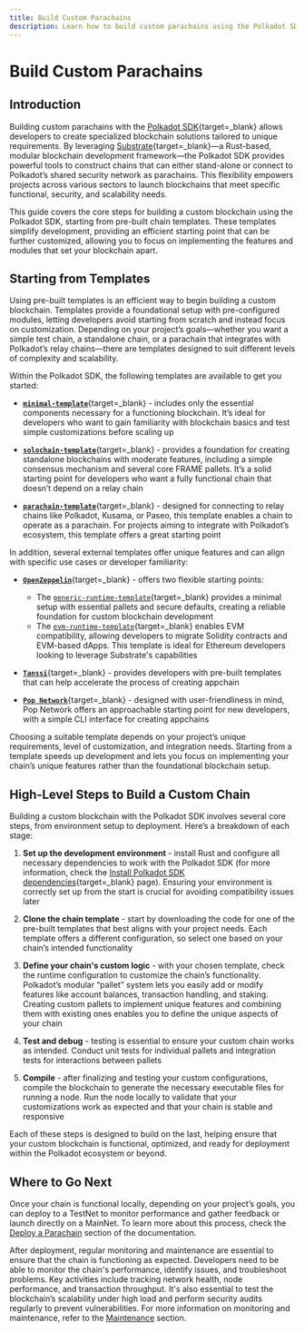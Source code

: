 ```yaml
---
title: Build Custom Parachains
description: Learn how to build custom parachains using the Polkadot SDK, focusing on pre-built chain templates for faster development.
---
```


# Build Custom Parachains

## Introduction

Building custom parachains with the [Polkadot SDK](https://github.com/paritytech/polkadot-sdk/tree/master){target=\_blank} allows developers to create specialized blockchain solutions tailored to unique requirements. By leveraging [Substrate](https://github.com/paritytech/polkadot-sdk/tree/master/substrate){target=\_blank}—a Rust-based, modular blockchain development framework—the Polkadot SDK provides powerful tools to construct chains that can either stand-alone or connect to Polkadot’s shared security network as parachains. This flexibility empowers projects across various sectors to launch blockchains that meet specific functional, security, and scalability needs.

This guide covers the core steps for building a custom blockchain using the Polkadot SDK, starting from pre-built chain templates. These templates simplify development, providing an efficient starting point that can be further customized, allowing you to focus on implementing the features and modules that set your blockchain apart.

## Starting from Templates

Using pre-built templates is an efficient way to begin building a custom blockchain. Templates provide a foundational setup with pre-configured modules, letting developers avoid starting from scratch and instead focus on customization. Depending on your project’s goals—whether you want a simple test chain, a standalone chain, or a parachain that integrates with Polkadot’s relay chains—there are templates designed to suit different levels of complexity and scalability.

Within the Polkadot SDK, the following templates are available to get you started:

- [**`minimal-template`**](https://github.com/paritytech/polkadot-sdk/tree/master/templates/minimal){target=\_blank} - includes only the essential components necessary for a functioning blockchain. It’s ideal for developers who want to gain familiarity with blockchain basics and test simple customizations before scaling up

- [**`solochain-template`**](https://github.com/paritytech/polkadot-sdk/tree/master/templates/solochain){target=\_blank} - provides a foundation for creating standalone blockchains with moderate features, including a simple consensus mechanism and several core FRAME pallets. It’s a solid starting point for developers who want a fully functional chain that doesn’t depend on a relay chain

- [**`parachain-template`**](https://github.com/paritytech/polkadot-sdk/tree/master/templates/parachain){target=\_blank} - designed for connecting to relay chains like Polkadot, Kusama, or Paseo, this template enables a chain to operate as a parachain. For projects aiming to integrate with Polkadot’s ecosystem, this template offers a great starting point

In addition, several external templates offer unique features and can align with specific use cases or developer familiarity:

- [**`OpenZeppelin`**](https://github.com/OpenZeppelin/polkadot-runtime-templates/tree/main){target=\_blank} - offers two flexible starting points:
    - The [`generic-runtime-template`](https://github.com/OpenZeppelin/polkadot-runtime-templates/tree/main/generic-template){target=\_blank} provides a minimal setup with essential pallets and secure defaults, creating a reliable foundation for custom blockchain development
    - The [`evm-runtime-template`](https://github.com/OpenZeppelin/polkadot-runtime-templates/tree/main/evm-template){target=\_blank} enables EVM compatibility, allowing developers to migrate Solidity contracts and EVM-based dApps. This template is ideal for Ethereum developers looking to leverage Substrate's capabilities

- [**`Tanssi`**](https://github.com/moondance-labs/tanssi/tree/master/container-chains/runtime-templates){target=\_blank} - provides developers with pre-built templates that can help accelerate the process of creating appchain

- [**`Pop Network`**](https://learn.onpop.io/appchains/pop-cli/new#templates){target=\_blank} - designed with user-friendliness in mind, Pop Network offers an approachable starting point for new developers, with a simple CLI interface for creating appchains 

Choosing a suitable template depends on your project’s unique requirements, level of customization, and integration needs. Starting from a template speeds up development and lets you focus on implementing your chain’s unique features rather than the foundational blockchain setup.

## High-Level Steps to Build a Custom Chain


Building a custom blockchain with the Polkadot SDK involves several core steps, from environment setup to deployment. Here’s a breakdown of each stage:

1. **Set up the development environment** - install Rust and configure all necessary dependencies to work with the Polkadot SDK (for more information, check the [Install Polkadot SDK dependencies](/develop/parachains/get-started/install-polkadot-sdk/){target=\_blank} page). Ensuring your environment is correctly set up from the start is crucial for avoiding compatibility issues later

2. **Clone the chain template** - start by downloading the code for one of the pre-built templates that best aligns with your project needs. Each template offers a different configuration, so select one based on your chain’s intended functionality

3. **Define your chain's custom logic** - with your chosen template, check the runtime configuration to customize the chain’s functionality. Polkadot’s modular “pallet” system lets you easily add or modify features like account balances, transaction handling, and staking. Creating custom pallets to implement unique features and combining them with existing ones enables you to define the unique aspects of your chain

4. **Test and debug** - testing is essential to ensure your custom chain works as intended. Conduct unit tests for individual pallets and integration tests for interactions between pallets

5. **Compile** - after finalizing and testing your custom configurations, compile the blockchain to generate the necessary executable files for running a node. Run the node locally to validate that your customizations work as expected and that your chain is stable and responsive

Each of these steps is designed to build on the last, helping ensure that your custom blockchain is functional, optimized, and ready for deployment within the Polkadot ecosystem or beyond.

<!-- This page will be removed  -->
## Where to Go Next

Once your chain is functional locally, depending on your project’s goals, you can deploy to a TestNet to monitor performance and gather feedback or launch directly on a MainNet. To learn more about this process, check the [Deploy a Parachain](/develop/parachains/deployment/) section of the documentation.

After deployment, regular monitoring and maintenance are essential to ensure that the chain is functioning as expected. Developers need to be able to monitor the chain's performance, identify issues, and troubleshoot problems. Key activities include tracking network health, node performance, and transaction throughput. It's also essential to test the blockchain’s scalability under high load and perform security audits regularly to prevent vulnerabilities. For more information on monitoring and maintenance, refer to the [Maintenance](/develop/parachains/maintenance/) section.